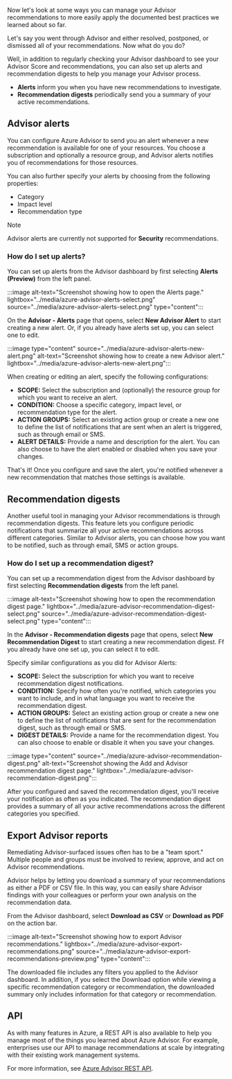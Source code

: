 Now let's look at some ways you can manage your Advisor recommendations to more easily apply the documented best practices we learned about so far.

Let's say you went through Advisor and either resolved, postponed, or dismissed all of your recommendations. Now what do you do?

Well, in addition to regularly checking your Advisor dashboard to see your Advisor Score and  recommendations, you can also set up alerts and recommendation digests to help you manage your Advisor process.

- **Alerts** inform you when you have new recommendations to investigate.
- **Recommendation digests** periodically send you a summary of your active recommendations.

## Advisor alerts

You can configure Azure Advisor to send you an alert whenever a new recommendation is available for one of your resources. You choose a subscription and optionally a resource group, and Advisor alerts notifies you of recommendations for those resources.

You can also further specify your alerts by choosing from the following properties:

- Category
- Impact level
- Recommendation type

> [!NOTE]
> Advisor alerts are currently not supported for **Security** recommendations.

### How do I set up alerts?

You can set up alerts from the Advisor dashboard by first selecting **Alerts (Preview)** from the left panel.

:::image alt-text="Screenshot showing how to open the Alerts page." lightbox="../media/azure-advisor-alerts-select.png" source="../media/azure-advisor-alerts-select.png" type="content":::

On the **Advisor - Alerts** page that opens, select **New Advisor Alert** to start creating a new alert. Or, if you already have alerts set up, you can select one to edit.

:::image type="content" source="../media/azure-advisor-alerts-new-alert.png" alt-text="Screenshot showing how to create a new Advisor alert." lightbox="../media/azure-advisor-alerts-new-alert.png":::

When creating or editing an alert, specify the following configurations:

- **SCOPE:** Select the subscription and (optionally) the resource group for which you want to receive an alert.
- **CONDITION:** Choose a specific category, impact level, or recommendation type for the alert.
- **ACTION GROUPS:** Select an existing action group or create a new one to define the list of notifications that are sent when an alert is triggered, such as through email or SMS.
- **ALERT DETAILS:** Provide a name and description for the alert. You can also choose to have the alert enabled or disabled when you save your changes.

That's it! Once you configure and save the alert, you're notified whenever a new recommendation that matches those settings is available.

## Recommendation digests

Another useful tool in managing your Advisor recommendations is through recommendation digests. This feature lets you configure periodic notifications that summarize all your active recommendations across different categories. Similar to Advisor alerts, you can choose how you want to be notified, such as through email, SMS or action groups.

### How do I set up a recommendation digest?

You can set up a recommendation digest from the Advisor dashboard by first selecting **Recommendation digests** from the left panel.

:::image alt-text="Screenshot showing how to open the recommendation digest page." lightbox="../media/azure-advisor-recommendation-digest-select.png" source="../media/azure-advisor-recommendation-digest-select.png" type="content":::

In the **Advisor - Recommendation digests** page that opens, select **New Recommendation Digest** to start creating a new recommendation digest. Ff you already have one set up, you can select it to edit.

Specify similar configurations as you did for Advisor Alerts:

- **SCOPE:** Select the subscription for which you want to receive recommendation digest notifications.
- **CONDITION:** Specify how often you're notified, which categories you want to include, and in what language you want to receive the recommendation digest.
- **ACTION GROUPS:** Select an existing action group or create a new one to define the list of notifications that are sent for the recommendation digest, such as through email or SMS.
- **DIGEST DETAILS:** Provide a name for the recommendation digest. You can also choose to enable or disable it when you save your changes.

:::image type="content" source="../media/azure-advisor-recommendation-digest.png" alt-text="Screenshot showing the Add and Advisor recommendation digest page." lightbox="../media/azure-advisor-recommendation-digest.png":::

After you configured and saved the recommendation digest, you'll receive your notification as often as you indicated. The recommendation digest provides a summary of all your active recommendations across the different categories you specified.

## Export Advisor reports

Remediating Advisor-surfaced issues often has to be a "team sport." Multiple people and groups must be involved to review, approve, and act on Advisor recommendations.

Advisor helps by letting you download a summary of your recommendations as either a PDF or CSV file. In this way, you can easily share Advisor findings with your colleagues or perform your own analysis on the recommendation data.

From the Advisor dashboard, select **Download as CSV** or **Download as PDF** on the action bar.

:::image alt-text="Screenshot showing how to export Advisor recommendations." lightbox="../media/azure-advisor-export-recommendations.png" source="../media/azure-advisor-export-recommendations-preview.png" type="content":::

The downloaded file includes any filters you applied to the Advisor dashboard. In addition, if you select the Download option while viewing a specific recommendation category or recommendation, the downloaded summary only includes information for that category or recommendation.

## API

As with many features in Azure, a REST API is also available to help you manage most of the things you learned about Azure Advisor. For example, enterprises use our API to manage recommendations at scale by integrating with their existing work management systems.

For more information, see [Azure Advisor REST API](/rest/api/advisor/?azure-portal=true).
